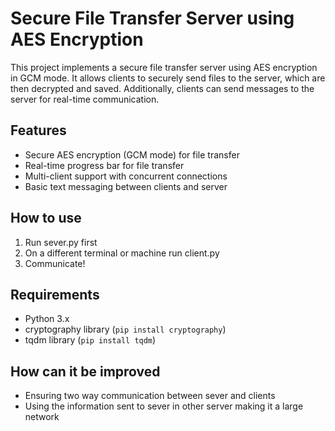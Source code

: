 # Secure File Transfer Server using AES Encryption

This project implements a secure file transfer server using AES encryption in GCM mode. It allows clients to securely send files to the server, which are then decrypted and saved. Additionally, clients can send messages to the server for real-time communication.

## Features

- Secure AES encryption (GCM mode) for file transfer
- Real-time progress bar for file transfer
- Multi-client support with concurrent connections
- Basic text messaging between clients and server

## How to use
1. Run sever.py first
2. On a different terminal or machine run client.py
3. Communicate!

## Requirements

- Python 3.x
- cryptography library (`pip install cryptography`)
- tqdm library (`pip install tqdm`)

## How can it be improved

- Ensuring two way communication between sever and clients
- Using the information sent to sever in other server making it a large network
  


